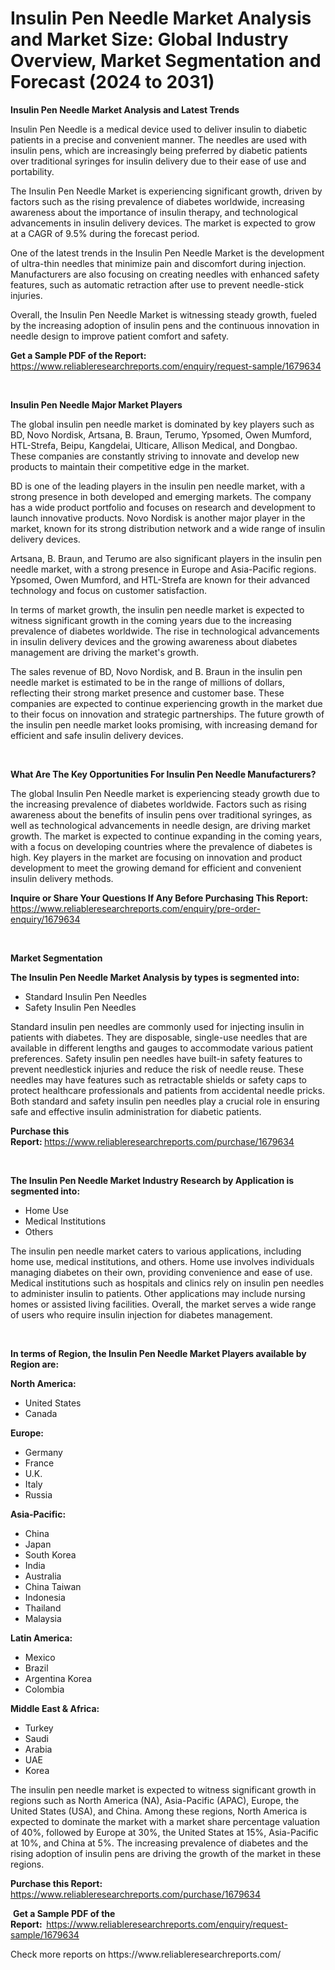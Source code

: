 <p><h1>Insulin Pen Needle Market Analysis and Market Size: Global Industry Overview, Market Segmentation and Forecast (2024 to 2031)</h1></p><p><strong>Insulin Pen Needle Market Analysis and Latest Trends</strong></p>
<p><p>Insulin Pen Needle is a medical device used to deliver insulin to diabetic patients in a precise and convenient manner. The needles are used with insulin pens, which are increasingly being preferred by diabetic patients over traditional syringes for insulin delivery due to their ease of use and portability.</p><p>The Insulin Pen Needle Market is experiencing significant growth, driven by factors such as the rising prevalence of diabetes worldwide, increasing awareness about the importance of insulin therapy, and technological advancements in insulin delivery devices. The market is expected to grow at a CAGR of 9.5% during the forecast period.</p><p>One of the latest trends in the Insulin Pen Needle Market is the development of ultra-thin needles that minimize pain and discomfort during injection. Manufacturers are also focusing on creating needles with enhanced safety features, such as automatic retraction after use to prevent needle-stick injuries.</p><p>Overall, the Insulin Pen Needle Market is witnessing steady growth, fueled by the increasing adoption of insulin pens and the continuous innovation in needle design to improve patient comfort and safety.</p></p>
<p><strong>Get a Sample PDF of the Report:&nbsp;</strong> <a href="https://www.reliableresearchreports.com/enquiry/request-sample/1679634">https://www.reliableresearchreports.com/enquiry/request-sample/1679634</a></p>
<p>&nbsp;</p>
<p><strong>Insulin Pen Needle Major Market Players</strong></p>
<p><p>The global insulin pen needle market is dominated by key players such as BD, Novo Nordisk, Artsana, B. Braun, Terumo, Ypsomed, Owen Mumford, HTL-Strefa, Beipu, Kangdelai, Ulticare, Allison Medical, and Dongbao. These companies are constantly striving to innovate and develop new products to maintain their competitive edge in the market.</p><p>BD is one of the leading players in the insulin pen needle market, with a strong presence in both developed and emerging markets. The company has a wide product portfolio and focuses on research and development to launch innovative products. Novo Nordisk is another major player in the market, known for its strong distribution network and a wide range of insulin delivery devices.</p><p>Artsana, B. Braun, and Terumo are also significant players in the insulin pen needle market, with a strong presence in Europe and Asia-Pacific regions. Ypsomed, Owen Mumford, and HTL-Strefa are known for their advanced technology and focus on customer satisfaction.</p><p>In terms of market growth, the insulin pen needle market is expected to witness significant growth in the coming years due to the increasing prevalence of diabetes worldwide. The rise in technological advancements in insulin delivery devices and the growing awareness about diabetes management are driving the market's growth.</p><p>The sales revenue of BD, Novo Nordisk, and B. Braun in the insulin pen needle market is estimated to be in the range of millions of dollars, reflecting their strong market presence and customer base. These companies are expected to continue experiencing growth in the market due to their focus on innovation and strategic partnerships. The future growth of the insulin pen needle market looks promising, with increasing demand for efficient and safe insulin delivery devices.</p></p>
<p>&nbsp;</p>
<p><strong>What Are The Key Opportunities For Insulin Pen Needle Manufacturers?</strong></p>
<p><p>The global Insulin Pen Needle market is experiencing steady growth due to the increasing prevalence of diabetes worldwide. Factors such as rising awareness about the benefits of insulin pens over traditional syringes, as well as technological advancements in needle design, are driving market growth. The market is expected to continue expanding in the coming years, with a focus on developing countries where the prevalence of diabetes is high. Key players in the market are focusing on innovation and product development to meet the growing demand for efficient and convenient insulin delivery methods.</p></p>
<p><strong>Inquire or Share Your Questions If Any Before Purchasing This Report:</strong> <a href="https://www.reliableresearchreports.com/enquiry/pre-order-enquiry/1679634">https://www.reliableresearchreports.com/enquiry/pre-order-enquiry/1679634</a></p>
<p>&nbsp;</p>
<p><strong>Market Segmentation</strong></p>
<p><strong>The Insulin Pen Needle Market Analysis by types is segmented into:</strong></p>
<p><ul><li>Standard Insulin Pen Needles</li><li>Safety Insulin Pen Needles</li></ul></p>
<p><p>Standard insulin pen needles are commonly used for injecting insulin in patients with diabetes. They are disposable, single-use needles that are available in different lengths and gauges to accommodate various patient preferences. Safety insulin pen needles have built-in safety features to prevent needlestick injuries and reduce the risk of needle reuse. These needles may have features such as retractable shields or safety caps to protect healthcare professionals and patients from accidental needle pricks. Both standard and safety insulin pen needles play a crucial role in ensuring safe and effective insulin administration for diabetic patients.</p></p>
<p><strong>Purchase this Report:&nbsp;</strong><a href="https://www.reliableresearchreports.com/purchase/1679634">https://www.reliableresearchreports.com/purchase/1679634</a></p>
<p>&nbsp;</p>
<p><strong>The Insulin Pen Needle Market Industry Research by Application is segmented into:</strong></p>
<p><ul><li>Home Use</li><li>Medical Institutions</li><li>Others</li></ul></p>
<p><p>The insulin pen needle market caters to various applications, including home use, medical institutions, and others. Home use involves individuals managing diabetes on their own, providing convenience and ease of use. Medical institutions such as hospitals and clinics rely on insulin pen needles to administer insulin to patients. Other applications may include nursing homes or assisted living facilities. Overall, the market serves a wide range of users who require insulin injection for diabetes management.</p></p>
<p>&nbsp;</p>
<p><strong>In terms of Region, the Insulin Pen Needle Market Players available by Region are:</strong></p>
<p>
    <p> <strong> North America: </strong>
        <ul>
            <li>United States</li>
            <li>Canada</li>
        </ul>
        </p> 
    <p> <strong> Europe: </strong>
        <ul>
            <li>Germany</li>
            <li>France</li>
            <li>U.K.</li>
            <li>Italy</li>
            <li>Russia</li>
        </ul>
        </p> 
    <p> <strong> Asia-Pacific: </strong>
        <ul>
            <li>China</li>
            <li>Japan</li>
            <li>South Korea</li>
            <li>India</li>
            <li>Australia</li>
            <li>China Taiwan</li>
            <li>Indonesia</li>
            <li>Thailand</li>
            <li>Malaysia</li>
        </ul>
        </p> 
    <p> <strong> Latin America: </strong>
        <ul>
            <li>Mexico</li>
            <li>Brazil</li>
            <li>Argentina Korea</li>
            <li>Colombia</li>
        </ul>
        </p> 
    <p> <strong> Middle East & Africa: </strong>
        <ul>
            <li>Turkey</li>
            <li>Saudi</li>
            <li>Arabia</li>
            <li>UAE</li>
            <li>Korea</li>
        </ul>
    </p>
    </p>
<p><p>The insulin pen needle market is expected to witness significant growth in regions such as North America (NA), Asia-Pacific (APAC), Europe, the United States (USA), and China. Among these regions, North America is expected to dominate the market with a market share percentage valuation of 40%, followed by Europe at 30%, the United States at 15%, Asia-Pacific at 10%, and China at 5%. The increasing prevalence of diabetes and the rising adoption of insulin pens are driving the growth of the market in these regions.</p></p>
<p><strong>Purchase this Report: </strong><a href="https://www.reliableresearchreports.com/purchase/1679634">https://www.reliableresearchreports.com/purchase/1679634</a></p>
<p>&nbsp;<strong>Get a Sample PDF of the Report:&nbsp;&nbsp;</strong><a href="https://www.reliableresearchreports.com/enquiry/request-sample/1679634">https://www.reliableresearchreports.com/enquiry/request-sample/1679634</a></p>
<p><strong></strong></p>
<p>Check more reports on https://www.reliableresearchreports.com/</p>